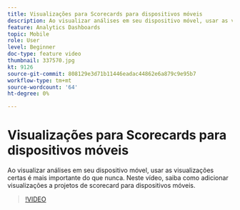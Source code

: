 ```yaml
---
title: Visualizações para Scorecards para dispositivos móveis
description: Ao visualizar análises em seu dispositivo móvel, usar as visualizações certas é mais importante do que nunca. Neste vídeo, saiba como adicionar visualizações a projetos de scorecard para dispositivos móveis.
feature: Analytics Dashboards
topic: Mobile
role: User
level: Beginner
doc-type: feature video
thumbnail: 337570.jpg
kt: 9126
source-git-commit: 808129e3d71b11446eadac44862e6a879c9e95b7
workflow-type: tm+mt
source-wordcount: '64'
ht-degree: 0%

---
```



# Visualizações para Scorecards para dispositivos móveis

Ao visualizar análises em seu dispositivo móvel, usar as visualizações certas é mais importante do que nunca. Neste vídeo, saiba como adicionar visualizações a projetos de scorecard para dispositivos móveis.

>[!VIDEO](https://video.tv.adobe.com/v/337570/?quality=12&learn=on)
